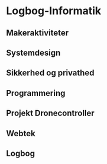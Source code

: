 # **Logbog-Informatik**

## Makeraktiviteter

## Systemdesign

## Sikkerhed og privathed

## Programmering

## Projekt Dronecontroller

## Webtek

## Logbog
